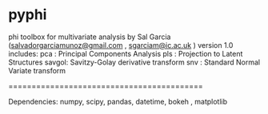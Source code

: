 # pyphi
phi toolbox for multivariate analysis by Sal Garcia (salvadorgarciamunoz@gmail.com , sgarciam@ic.ac.uk )
version 1.0 includes: 
pca   : Principal Components Analysis
pls   : Projection to Latent Structures
savgol: Savitzy-Golay derivative transform
snv   : Standard Normal Variate transform

==========================================

Dependencies:
numpy, scipy, pandas, datetime, bokeh , matplotlib
